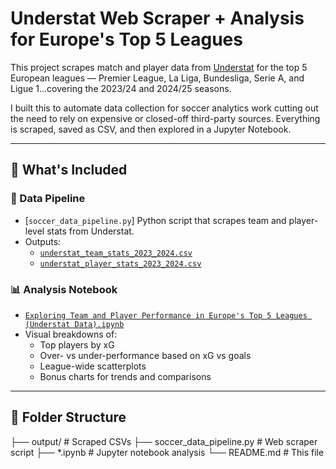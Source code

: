 # Understat Web Scraper + Analysis for Europe's Top 5 Leagues

This project scrapes match and player data from [Understat](https://understat.com/) for the top 5 European leagues — Premier League, La Liga, Bundesliga, Serie A, and Ligue 1...covering the 2023/24 and 2024/25 seasons.

I built this to automate data collection for soccer analytics work cutting out the need to rely on expensive or closed-off third-party sources. Everything is scraped, saved as CSV, and then explored in a Jupyter Notebook.

---

## 🔧 What's Included

### 📂 Data Pipeline
- [`soccer_data_pipeline.py`] Python script that scrapes team and player-level stats from Understat.
- Outputs:
  - [`understat_team_stats_2023_2024.csv`](./output/understat_team_stats_2023_2024.csv)
  - [`understat_player_stats_2023_2024.csv`](./output/understat_player_stats_2023_2024.csv)

### 📊 Analysis Notebook
- [`Exploring Team and Player Performance in Europe's Top 5 Leagues (Understat Data).ipynb`](./Exploring%20Team%20and%20Player%20Performance%20in%20Europe's%20Top%205%20Leagues%20(Understat%20Data).ipynb)
- Visual breakdowns of:
  - Top players by xG
  - Over- vs under-performance based on xG vs goals
  - League-wide scatterplots
  - Bonus charts for trends and comparisons

---

## 📁 Folder Structure
├── output/ # Scraped CSVs
├── soccer_data_pipeline.py # Web scraper script
├── *.ipynb # Jupyter notebook analysis
└── README.md # This file
